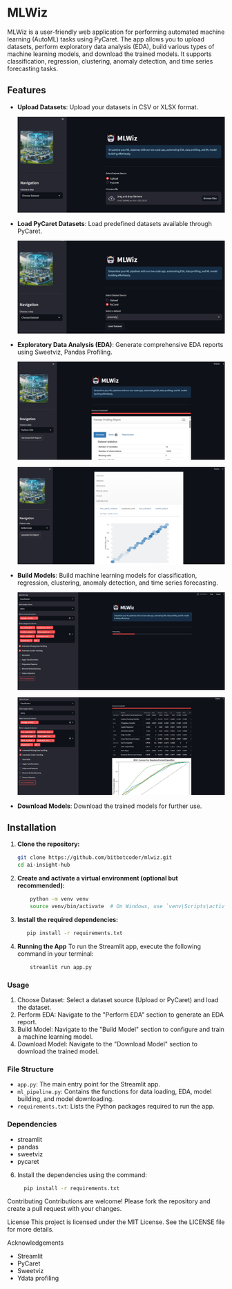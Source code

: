 # MLWiz

MLWiz is a user-friendly web application for performing automated machine learning (AutoML) tasks using PyCaret. The app allows you to upload datasets, perform exploratory data analysis (EDA), build various types of machine learning models, and download the trained models. It supports classification, regression, clustering, anomaly detection, and time series forecasting tasks.

## Features

- **Upload Datasets**: Upload your datasets in CSV or XLSX format.

   ![alt text](images/mlwiz5.jpeg)

- **Load PyCaret Datasets**: Load predefined datasets available through PyCaret.

   ![alt text](images/mlwiz6.jpeg)

- **Exploratory Data Analysis (EDA)**: Generate comprehensive EDA reports using Sweetviz, Pandas Profiling.

   ![alt text](images/MLWiz.jpg)

   ![alt text](images/mlwiz2.jpeg) 
- **Build Models**: Build machine learning models for classification, regression, clustering, anomaly detection, and time series forecasting.

   ![alt text](images/mlwiz3.jpeg)

   ![alt text](images/mlwiz4.jpeg)
   
- **Download Models**: Download the trained models for further use.

## Installation

1. **Clone the repository:**
   ```bash
   git clone https://github.com/bitbotcoder/mlwiz.git
   cd ai-insight-hub

2. **Create and activate a virtual environment (optional but recommended):**
    ```bash
        python -m venv venv
        source venv/bin/activate  # On Windows, use `venv\Scripts\activate`

3. **Install the required dependencies:**
   ```bash
      pip install -r requirements.txt

4. **Running the App**
    To run the Streamlit app, execute the following command in your terminal:
    ```bash
        streamlit run app.py

### Usage 
1. Choose Dataset: Select a dataset source (Upload or PyCaret) and load the dataset.
2. Perform EDA: Navigate to the "Perform EDA" section to generate an EDA report.
3. Build Model: Navigate to the "Build Model" section to configure and train a machine learning model.
4. Download Model: Navigate to the "Download Model" section to download the trained model.

### File Structure
 - `app.py`: The main entry point for the Streamlit app.
 - `ml_pipeline.py`: Contains the functions for data loading, EDA, model building, and model downloading.
 - `requirements.txt`: Lists the Python packages required to run the app.

### Dependencies
 - streamlit
 - pandas
 - sweetviz
 - pycaret

6. Install the dependencies using the command:
   ```bash
     pip install -r requirements.txt

Contributing
Contributions are welcome! Please fork the repository and create a pull request with your changes.

License
This project is licensed under the MIT License. See the LICENSE file for more details.

Acknowledgements
- Streamlit
- PyCaret
- Sweetviz
- Ydata profiling
